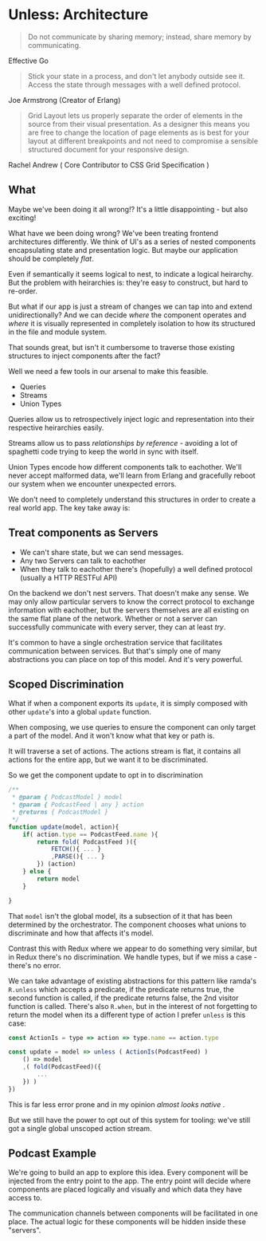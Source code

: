 Unless: Architecture
=================

> Do not communicate by sharing memory; instead, share memory by communicating.

Effective Go

> Stick your state in a process, and don't let anybody outside see it. Access the state through messages with a well defined protocol.

Joe Armstrong (Creator of Erlang)


> Grid Layout lets us properly separate the order of elements in the source from their visual presentation. As a designer this means you are free to change the location of page elements as is best for your layout at different breakpoints and not need to compromise a sensible structured document for your responsive design.

Rachel Andrew ( Core Contributor to CSS Grid Specification )

What
----

Maybe we've been doing it all wrong!?  It's a little disappointing - but also exciting!

What have we been doing wrong?  We've been treating frontend architectures differently.  We think of UI's as a series of nested components encapsulating state and presentation logic.  But maybe our application should be completely _flat_.

Even if semantically it seems logical to nest, to indicate a logical heirarchy.  But the problem with heirarchies is: they're easy to construct, but hard to re-order.

But what if our app is just a stream of changes we can tap into and extend unidirectionally?  And we can decide *where* the component operates and *where* it is visually represented in completely isolation to how its structured in the file and module system.

That sounds great, but isn't it cumbersome to traverse those existing structures to inject components after the fact?

Well we need a few tools in our arsenal to make this feasible.

- Queries
- Streams
- Union Types

Queries allow us to retrospectively inject logic and representation into their respective heirarchies easily.

Streams allow us to pass _relationships by reference_ - avoiding a lot of spaghetti code trying to keep the world in sync with itself.

Union Types encode how different components talk to eachother.  We'll never accept malformed data, we'll learn from Erlang and gracefully reboot our system when we encounter unexpected errors.

We don't need to completely understand this structures in order to create a real world app.  The key take away is:

Treat components as Servers
----------------------------

- We can't share state, but we can send messages.
- Any two Servers can talk to eachother
- When they talk to eachother there's (hopefully) a well defined protocol (usually a HTTP RESTFul API)

On the backend we don't nest servers.  That doesn't make any sense.  We may only allow particular servers to know the correct protocol to exchange information with eachother, but the servers themselves are all existing on the same flat plane of the network.  Whether or not a server can successfully communicate with every server, they can at least _try_.

It's common to have a single orchestration service that facilitates communication between services.  But that's simply one of many abstractions you can place on top of this model. And it's very powerful.

Scoped Discrimination
---------------------

What if when a component exports its `update`, it is simply composed with other `update`'s into a global `update` function.

When composing, we use queries to ensure the component can only target a part of the model.  And it won't know what that key or path is.

It will traverse a set of actions.  The actions stream is flat, it contains all actions for the entire app, but we want it to be discriminated.

So we get the component update to opt in to discrimination

```js
/**
 * @param { PodcastModel } model
 * @param { PodcastFeed | any } action
 * @returns { PodcastModel }
 */
function update(model, action){
    if( action.type == PodcastFeed.name ){
        return fold( PodcastFeed )({
            FETCH(){ ... }
            ,PARSE(){ ... }
        }) (action)
    } else {
        return model
    }

}
```


That `model` isn't the global model, its a subsection of it that has been determined by the orchestrator.  The component chooses what unions to discriminate and how that affects it's model.

Contrast this with Redux where we appear to do something very similar, but in Redux there's no discrimination.  We handle types, but if we miss a case - there's no error.

We can take advantage of existing abstractions for this pattern like ramda's `R.unless` which accepts a predicate, if the predicate returns true, the second function is called, if the predicate returns false, the 2nd visitor function is called.  There's also `R.when`, but in the interest of not forgetting to return the model when its a different type of action I prefer `unless` is this case:

```js
const ActionIs = type => action => type.name == action.type

const update = model => unless ( ActionIs(PodcastFeed) ) 
    () => model
    ,( fold(PodcastFeed)({
        ...
    }) )
})
```


This is far less error prone and in my opinion _almost looks native_ .

But we still have the power to opt out of this system for tooling: we've still got a single global unscoped action stream.

Podcast Example
---------------

We're going to build an app to explore this idea.
Every component will be injected from the entry point to the app.  The entry point will decide where components are placed logically and visually and which data they have access to.

The communication channels between components will be facilitated in one place.  The actual logic for these components will be hidden inside these "servers".

